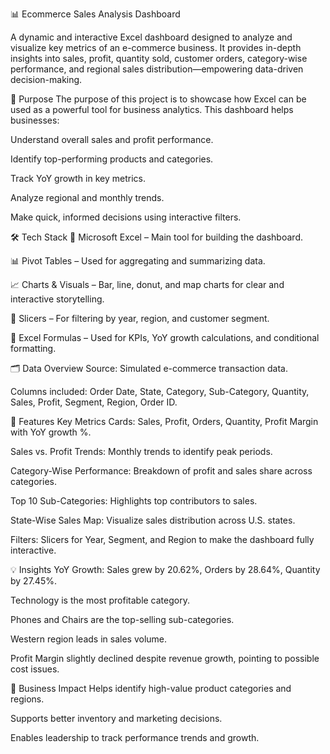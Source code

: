 📊 Ecommerce Sales Analysis Dashboard 

A dynamic and interactive Excel dashboard designed to analyze and visualize key metrics of an e-commerce business. It provides in-depth insights into sales, profit, quantity sold, customer orders, category-wise performance, and regional sales distribution—empowering data-driven decision-making.

🎯 Purpose
The purpose of this project is to showcase how Excel can be used as a powerful tool for business analytics. This dashboard helps businesses:

Understand overall sales and profit performance.

Identify top-performing products and categories.

Track YoY growth in key metrics.

Analyze regional and monthly trends.

Make quick, informed decisions using interactive filters.

🛠 Tech Stack
📁 Microsoft Excel – Main tool for building the dashboard.

📊 Pivot Tables – Used for aggregating and summarizing data.

📈 Charts & Visuals – Bar, line, donut, and map charts for clear and interactive storytelling.

🎯 Slicers – For filtering by year, region, and customer segment.

🧠 Excel Formulas – Used for KPIs, YoY growth calculations, and conditional formatting.

🗂️ Data Overview
Source: Simulated e-commerce transaction data.

Columns included: Order Date, State, Category, Sub-Category, Quantity, Sales, Profit, Segment, Region, Order ID.

📌 Features
Key Metrics Cards: Sales, Profit, Orders, Quantity, Profit Margin with YoY growth %.

Sales vs. Profit Trends: Monthly trends to identify peak periods.

Category-Wise Performance: Breakdown of profit and sales share across categories.

Top 10 Sub-Categories: Highlights top contributors to sales.

State-Wise Sales Map: Visualize sales distribution across U.S. states.

Filters: Slicers for Year, Segment, and Region to make the dashboard fully interactive.

💡 Insights
YoY Growth: Sales grew by 20.62%, Orders by 28.64%, Quantity by 27.45%.

Technology is the most profitable category.

Phones and Chairs are the top-selling sub-categories.

Western region leads in sales volume.

Profit Margin slightly declined despite revenue growth, pointing to possible cost issues.

🚀 Business Impact
Helps identify high-value product categories and regions.

Supports better inventory and marketing decisions.

Enables leadership to track performance trends and growth.
